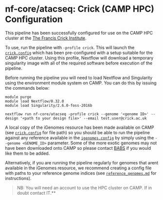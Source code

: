 # nf-core/atacseq: Crick (CAMP HPC) Configuration

This pipeline has been successfully configured for use on the CAMP HPC cluster at the [The Francis Crick Institute](https://www.crick.ac.uk/).

To use, run the pipeline with `-profile crick`. This will launch the [`crick.config`](../../conf/crick.config) which has been pre-configured with a setup suitable for the CAMP HPC cluster. Using this profile, Nextflow will download a temporary singularity image with all of the required software before execution of the pipeline.

Before running the pipeline you will need to load Nextflow and Singularity using the environment module system on CAMP. You can do this by issuing the commands below:

```
module purge
module load Nextflow/0.32.0
module load Singularity/2.6.0-foss-2016b

nextflow run nf-core/atacseq -profile crick --genome '<genome ID>' --design '<path to your design file>' --email test.user@crick.ac.uk
```

A local copy of the iGenomes resource has been made available on CAMP (see [`crick.config`](../../conf/crick.config) for file path) so you should be able to run the pipeline against any reference available in the [`igenomes.config`](../../conf/igenomes.config) by simply using the `--genome <GENOME_ID>` parameter. Some of the more exotic genomes may not have been downloaded onto CAMP so please contact [BABS](mailto:bioinformatics@crick.ac.uk) if you would like them to be added.

Alternatively, if you are running the pipeline regularly for genomes that arent available in the iGenomes resource, we recommend creating a config file with paths to your reference genome indices (see [`reference_genomes.md`](reference_genomes.md) for instructions).

>NB: You will need an account to use the HPC cluster on CAMP. If in doubt contact IT.**
